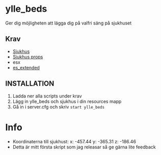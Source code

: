 # ylle_beds
Ger dig möjligheten att lägga dig på valfri säng på sjukhuset

## Krav
-  [Sjukhus](https://sv.gta5-mods.com/maps/hospital)
- [Sjukhus props](https://forum.fivem.net/t/release-hospital-props/151753)
- esx
- [es_extended](https://github.com/ESX-Org/es_extended)

## INSTALLATION

1. Ladda ner alla scripts under krav
2. Lägg in ylle_beds och sjukhus i din resources mapp
3. Gå in i server.cfg och skriv ```start ylle_beds```

# Info
- Koordinaterna till sjukhust: x: -457.44 y: -365.31 z: -186.46
- Detta är mitt första skript som jag releasar så ge gärna lite feedback
